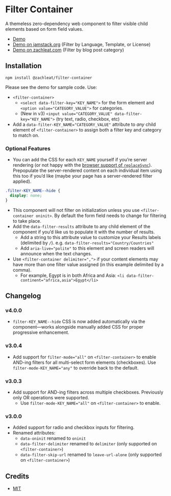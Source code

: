 # Filter Container

A themeless zero-dependency web component to filter visible child elements based on form field values.

* [Demo](https://zachleat.github.io/filter-container/demo.html)
* [Demo on jamstack.org](https://jamstack.org/generators/) (Filter by Language, Template, or License)
* [Demo on zachleat.com](https://www.zachleat.com/web/) (Filter by blog post category)

## Installation

```
npm install @zachleat/filter-container
```

Please see the demo for sample code. Use:

* `<filter-container>`
  * `<select data-filter-key="KEY_NAME">` for the form element and `<option value="CATEGORY_VALUE">` for categories.
  * (New in v3) `<input value="CATEGORY_VALUE" data-filter-key="KEY_NAME">` (try text, radio, checkbox, etc)
* Add a `data-filter-KEY_NAME="CATEGORY_VALUE"` attribute to _any_ child element of `<filter-container>` to assign both a filter key and category to match on.

### Optional Features

* You can add the CSS for each `KEY_NAME` yourself if you’re server rendering (or not happy with the [browser support of `replaceSync`](https://caniuse.com/mdn-api_cssstylesheet_replacesync)). Prepopulate the server-rendered content on each individual item using this too if you’d like (maybe your page has a server-rendered filter applied).

```css
.filter-KEY_NAME--hide {
  display: none;
}
```

* This component will not filter on initialization unless you use `<filter-container oninit>`. By default the form field needs to change for filtering to take place.
* Add the `data-filter-results` attribute to any child element of the component if you’d like us to populate it with the number of results.
  * Add a string to this attribute value to customize your Results labels (delimited by `/`). e.g. `data-filter-results="Country/Countries"`
  * Add `aria-live="polite"` to this element and screen readers will announce when the text changes.
* Use `<filter-container delimiter=",">` if your content elements may have more than one filter value assigned (in this example delimited by a comma).
  * For example, Egypt is in both Africa and Asia: `<li data-filter-continent="africa,asia">Egypt</li>`

## Changelog

### v4.0.0

- `filter-KEY_NAME--hide` CSS is now added automatically via the component—works alongside manually added CSS for proper progressive enhancement.

### v3.0.4

- Add support for `filter-mode="all"` on `<filter-container>` to enable AND-ing filters for all multi-select form elements (checkboxes). Use `filter-mode-KEY_NAME="any"` to override back to the default.

### v3.0.3

- Add support for AND-ing filters across multiple checkboxes. Previously only OR operations were supported.
  - Use `filter-mode-KEY_NAME="all"` on `<filter-container>` to enable.

### v3.0.0

- Added support for radio and checkbox inputs for filtering.
- Renamed attributes:
  - `data-oninit` renamed to `oninit`
  - `data-filter-delimiter` renamed to `delimiter` (only supported on `<filter-container>`)
  - `data-filter-skip-url` renamed to `leave-url-alone` (only supported on `<filter-container>`)

## Credits

* [MIT](./LICENSE)